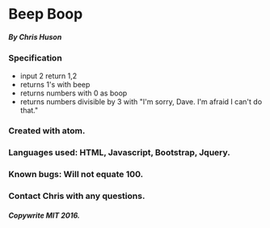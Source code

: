 # Beep Boop

##### By Chris Huson

### Specification
- input 2 return 1,2
- returns 1's with beep
- returns numbers with 0 as boop
- returns numbers divisible by 3 with "I'm sorry, Dave. I'm afraid I can't do that."

### Created with atom.

### Languages used: HTML, Javascript, Bootstrap, Jquery.

### Known bugs: Will not equate 100.

### Contact Chris with any questions.

##### Copywrite MIT 2016.
